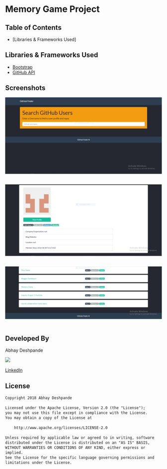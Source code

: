# Memory Game Project

## Table of Contents

- [Libraries & Frameworks Used]

## Libraries & Frameworks Used

- [Bootstrap](https://bootswatch.com/)
- [GitHub API](https://api.github.com/users)

## Screenshots

<img src="./screenshots/image1.PNG">&ensp;

<img src="./screenshots/image2.PNG">&ensp;

<img src="./screenshots/image3.PNG">&ensp;


## Developed By

Abhay Deshpande

<img src="https://github.com/abhaydee.png" width="20%">

[LinkedIn](https://linkedin.com/in/abhaydee)

## License

    Copyright 2018 Abhay Deshpande

    Licensed under the Apache License, Version 2.0 (the "License");
    you may not use this file except in compliance with the License.
    You may obtain a copy of the License at

        http://www.apache.org/licenses/LICENSE-2.0

    Unless required by applicable law or agreed to in writing, software
    distributed under the License is distributed on an "AS IS" BASIS,
    WITHOUT WARRANTIES OR CONDITIONS OF ANY KIND, either express or implied.
    See the License for the specific language governing permissions and
    limitations under the License.
